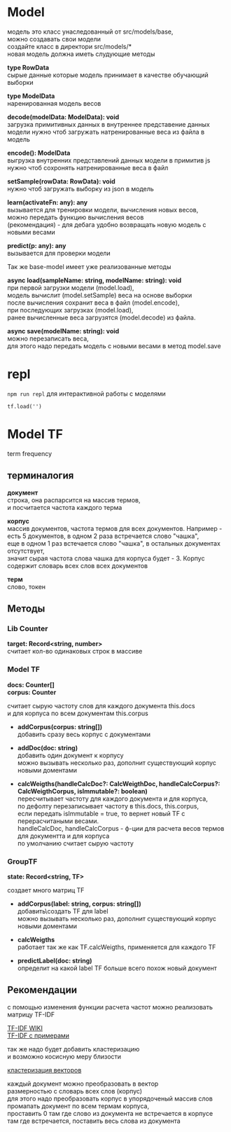 # Model
модель это класс унаследованный от src/models/base,  
можно создавать свои модели  
создайте класс в директори src/models/*  
новая модель должна иметь слудующие методы  

__type RowData__  
сырые данные которые модель принимает в качестве обучающий выборки

__type ModelData__  
наренированная модель весов

__decode(modelData: ModelData): void__  
загрузка примитивных данных в внутреннее представение данных модели
нужно чтоб загружать натренированные веса из файла в модель  

__encode(): ModelData__  
выгрузка внутренних представлений данных модели в примитив js  
нужно чтоб сохронять натренированные веса в файл  

__setSample(rowData: RowData): void__  
нужно чтоб загружать выборку из json в модель

__learn(activateFn: any): any__  
вызывается для тренировки модели, вычисления новых весов,  
можно передать функцию вычисления весов  
(рекомендация) - для дебага удобно возвращать новую модель с новыми весами

__predict(p: any): any__  
вызывается для проверки модели  


Так же base-model имеет уже реализованные методы 

__async load(sampleName: string, modelName: string): void__  
при первой загрузки модели (model.load),  
модель вычислит (model.setSample) веса на основе выборки  
после вычисления сохранит веса в файл (model.encode),  
при последующих загрузках (model.load),  
ранее вычисленные веса загрузятся (model.decode) из файла.  

__async save(modelName: string): void__  
можно перезаписать веса,  
для этого надо передать модель с новыми весами в метод model.save  


# repl
`npm run repl`
для интерактивной работы с моделями


`
tf.load('')
`

# Model TF
term frequency

## терминалогия
__документ__  
строка, она распарсится на массив термов,  
и посчитается частота каждого терма

__корпус__  
массив документов, частота термов для всех документов.
Например - есть 5 документов, в одном 2 раза встречается слово "чашка",  
еще в одном 1 раз встечается слово "чашка", в остальных документах отсутствует,  
значит сырая частота слова чашка для корпуса будет - 3.
Корпус содержит словарь всех слов всех документов

__терм__  
слово, токен


## Методы

### Lib Counter
__target: Record<string, number>__  
считает кол-во одинаковых строк в массиве


### Model TF  

__docs: Counter[]__  
__corpus: Counter__  

считает сырую частоту слов для каждого документа this.docs  
и для корпуса по всем документам this.corpus  

- __addCorpus(corpus: string[])__  
добавить сразу весь корпус с документами  

- __addDoc(doc: string)__  
добавить один документ к корпусу  
можно вызывать несколько раз, дополнит существующий корпус новыми доментами

- __calcWeigths(handleCalcDoc?: CalcWeigthDoc, handleCalcCorpus?: CalcWeigthCorpus, isImmutable?: boolean)__  
пересчитывает частоту для каждого документа и для корпуса,  
по дефолту перезаписывает частоту в this.docs, this.corpus,  
если передать isImmutable = true, то вернет новый TF с перерасчитаными весами.  
handleCalcDoc, handleCalcCorpus - ф-ции для расчета весов термов для документта и для корпуса  
по умолчанию считает сырую частоту  


### GroupTF
__state: Record<string, TF>__  

создает много матриц TF

- __addCorpus(label: string, corpus: string[])__  
добавить\создать TF для label  
можно вызывать несколько раз, дополнит существующий корпус новыми доментами


- __calcWeigths__  
работает так же как TF.calcWeigths, применяется для каждого TF

- __predictLabel(doc: string)__  
определит на какой label TF больше всего похож новый документ

## Рекомендации

с помощью изменения функции расчета частот можно реализовать матрицу TF-IDF

[TF-IDF WIKI](https://ru.wikipedia.org/wiki/TF-IDF)  
[TF-IDF с примерами](http://nlpx.net/archives/57)

так же надо будет добавить кластеризацию  
и возможно косисную меру близости  

[кластеризация векторов](https://habr.com/ru/post/67078/)

каждый документ можно преобразовать в вектор  
размерностью с словарь всех слов (корпус)  
для этого надо преобразовать корпус в упорядоченый массив слов  
промапать документ по всем термам корпуса,  
проставить 0 там где слово из документа не встречается в корпусе  
там где встречается, поставить весь слова из документа  


